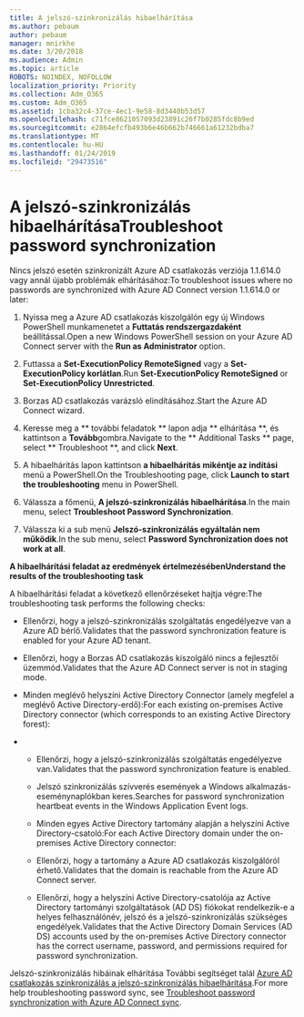 ```yaml
---
title: A jelszó-szinkronizálás hibaelhárítása
ms.author: pebaum
author: pebaum
manager: mnirkhe
ms.date: 3/20/2018
ms.audience: Admin
ms.topic: article
ROBOTS: NOINDEX, NOFOLLOW
localization_priority: Priority
ms.collection: Adm_O365
ms.custom: Adm_O365
ms.assetid: 1cba32c4-37ce-4ec1-9e58-8d3440b53d57
ms.openlocfilehash: c71fce8621057093d23891c26f7b0285fdc8b9ed
ms.sourcegitcommit: e2864efcfb493b6e46b662b746661a61232bdba7
ms.translationtype: MT
ms.contentlocale: hu-HU
ms.lasthandoff: 01/24/2019
ms.locfileid: "29473516"
---
```

# <a name="troubleshoot-password-synchronization"></a><span data-ttu-id="930f2-102">A jelszó-szinkronizálás hibaelhárítása</span><span class="sxs-lookup"><span data-stu-id="930f2-102">Troubleshoot password synchronization</span></span>

<span data-ttu-id="930f2-103">Nincs jelszó esetén szinkronizált Azure AD csatlakozás verziója 1.1.614.0 vagy annál újabb problémák elhárításához:</span><span class="sxs-lookup"><span data-stu-id="930f2-103">To troubleshoot issues where no passwords are synchronized with Azure AD Connect version 1.1.614.0 or later:</span></span>
  
1. <span data-ttu-id="930f2-104">Nyissa meg a Azure AD csatlakozás kiszolgálón egy új Windows PowerShell munkamenetet a **Futtatás rendszergazdaként** beállítással.</span><span class="sxs-lookup"><span data-stu-id="930f2-104">Open a new Windows PowerShell session on your Azure AD Connect server with the **Run as Administrator** option.</span></span> 
    
2. <span data-ttu-id="930f2-105">Futtassa a **Set-ExecutionPolicy RemoteSigned** vagy a **Set-ExecutionPolicy korlátlan**.</span><span class="sxs-lookup"><span data-stu-id="930f2-105">Run **Set-ExecutionPolicy RemoteSigned** or **Set-ExecutionPolicy Unrestricted**.</span></span> 
    
3. <span data-ttu-id="930f2-106">Borzas AD csatlakozás varázsló elindításához.</span><span class="sxs-lookup"><span data-stu-id="930f2-106">Start the Azure AD Connect wizard.</span></span>
    
4. <span data-ttu-id="930f2-107">Keresse meg a \*\* további feladatok \*\* lapon adja \*\* elhárítása \*\*, és kattintson a **Tovább**gombra.</span><span class="sxs-lookup"><span data-stu-id="930f2-107">Navigate to the \*\* Additional Tasks \*\* page, select \*\* Troubleshoot \*\*, and click **Next**.</span></span> 
    
5. <span data-ttu-id="930f2-108">A hibaelhárítás lapon kattintson **a hibaelhárítás mikéntje az indítási** menü a PowerShell.</span><span class="sxs-lookup"><span data-stu-id="930f2-108">On the Troubleshooting page, click **Launch to start the troubleshooting** menu in PowerShell.</span></span> 
    
6. <span data-ttu-id="930f2-109">Válassza a főmenü, **A jelszó-szinkronizálás hibaelhárítása**.</span><span class="sxs-lookup"><span data-stu-id="930f2-109">In the main menu, select **Troubleshoot Password Synchronization**.</span></span> 
    
7. <span data-ttu-id="930f2-110">Válassza ki a sub menü **Jelszó-szinkronizálás egyáltalán nem működik**.</span><span class="sxs-lookup"><span data-stu-id="930f2-110">In the sub menu, select **Password Synchronization does not work at all**.</span></span> 
    
 <span data-ttu-id="930f2-111">**A hibaelhárítási feladat az eredmények értelmezésében**</span><span class="sxs-lookup"><span data-stu-id="930f2-111">**Understand the results of the troubleshooting task**</span></span>
  
<span data-ttu-id="930f2-112">A hibaelhárítási feladat a következő ellenőrzéseket hajtja végre:</span><span class="sxs-lookup"><span data-stu-id="930f2-112">The troubleshooting task performs the following checks:</span></span>
  
- <span data-ttu-id="930f2-113">Ellenőrzi, hogy a jelszó-szinkronizálás szolgáltatás engedélyezve van a Azure AD bérlő.</span><span class="sxs-lookup"><span data-stu-id="930f2-113">Validates that the password synchronization feature is enabled for your Azure AD tenant.</span></span>
    
- <span data-ttu-id="930f2-114">Ellenőrzi, hogy a Borzas AD csatlakozás kiszolgáló nincs a fejlesztői üzemmód.</span><span class="sxs-lookup"><span data-stu-id="930f2-114">Validates that the Azure AD Connect server is not in staging mode.</span></span>
    
- <span data-ttu-id="930f2-115">Minden meglévő helyszíni Active Directory Connector (amely megfelel a meglévő Active Directory-erdő):</span><span class="sxs-lookup"><span data-stu-id="930f2-115">For each existing on-premises Active Directory connector (which corresponds to an existing Active Directory forest):</span></span>
    
- 
  - <span data-ttu-id="930f2-116">Ellenőrzi, hogy a jelszó-szinkronizálás szolgáltatás engedélyezve van.</span><span class="sxs-lookup"><span data-stu-id="930f2-116">Validates that the password synchronization feature is enabled.</span></span>
    
  - <span data-ttu-id="930f2-117">Jelszó szinkronizálás szívverés események a Windows alkalmazás-eseménynaplókban keres.</span><span class="sxs-lookup"><span data-stu-id="930f2-117">Searches for password synchronization heartbeat events in the Windows Application Event logs.</span></span>
    
  - <span data-ttu-id="930f2-118">Minden egyes Active Directory tartomány alapján a helyszíni Active Directory-csatoló:</span><span class="sxs-lookup"><span data-stu-id="930f2-118">For each Active Directory domain under the on-premises Active Directory connector:</span></span>
    
  - <span data-ttu-id="930f2-119">Ellenőrzi, hogy a tartomány a Azure AD csatlakozás kiszolgálóról érhető.</span><span class="sxs-lookup"><span data-stu-id="930f2-119">Validates that the domain is reachable from the Azure AD Connect server.</span></span>
    
  - <span data-ttu-id="930f2-120">Ellenőrzi, hogy a helyszíni Active Directory-csatolója az Active Directory tartományi szolgáltatások (AD DS) fiókokat rendelkezik-e a helyes felhasználónév, jelszó és a jelszó-szinkronizálás szükséges engedélyek.</span><span class="sxs-lookup"><span data-stu-id="930f2-120">Validates that the Active Directory Domain Services (AD DS) accounts used by the on-premises Active Directory connector has the correct username, password, and permissions required for password synchronization.</span></span>
    
<span data-ttu-id="930f2-121">Jelszó-szinkronizálás hibáinak elhárítása További segítséget talál [Azure AD csatlakozás szinkronizálás a jelszó-szinkronizálás hibaelhárítása](https://docs.microsoft.com/en-us/azure/active-directory/connect/active-directory-aadconnectsync-troubleshoot-password-synchronization).</span><span class="sxs-lookup"><span data-stu-id="930f2-121">For more help troubleshooting password sync, see [Troubleshoot password synchronization with Azure AD Connect sync](https://docs.microsoft.com/en-us/azure/active-directory/connect/active-directory-aadconnectsync-troubleshoot-password-synchronization).</span></span>
  


